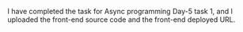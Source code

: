I have completed the task for Async programming Day-5 task 1, and I uploaded the front-end source code and the front-end deployed URL.